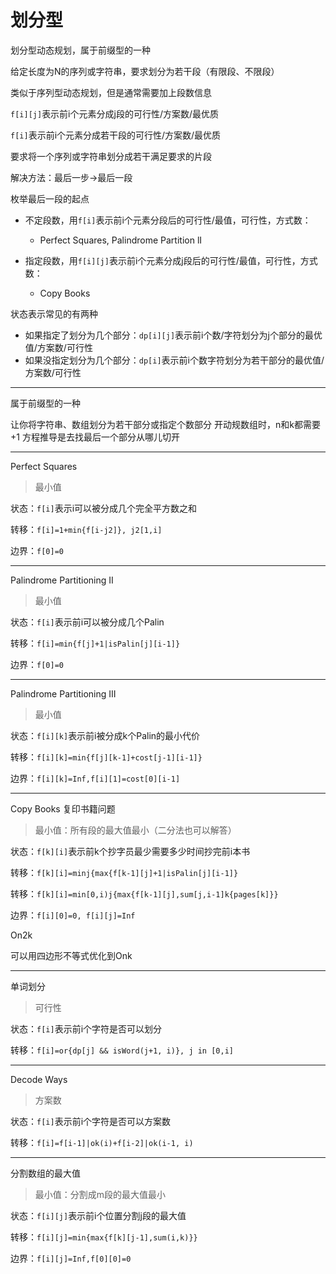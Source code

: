 # 划分型

划分型动态规划，属于前缀型的一种

给定长度为N的序列或字符串，要求划分为若干段（有限段、不限段）

类似于序列型动态规划，但是通常需要加上段数信息

`f[i][j]`表示前i个元素分成j段的可行性/方案数/最优质

`f[i]`表示前i个元素分成若干段的可行性/方案数/最优质

要求将一个序列或字符串划分成若干满足要求的片段

解决方法：最后一步→最后一段

枚举最后一段的起点

- 不定段数，用`f[i]`表示前i个元素分段后的可行性/最值，可行性，方式数：
  - Perfect Squares, Palindrome Partition lI

- 指定段数，用`f[i][j]`表示前i个元素分成j段后的可行性/最值，可行性，方式数：
  - Copy Books


状态表示常见的有两种

- 如果指定了划分为几个部分：`dp[i][j]`表示前i个数/字符划分为j个部分的最优值/方案数/可行性
- 如果没指定划分为几个部分：`dp[i]`表示前i个数字符划分为若干部分的最优值/方案数/可行性

---

属于前缀型的一种

让你将字符串、数组划分为若干部分或指定个数部分
开动规数组时，n和k都需要+1
方程推导是去找最后一个部分从哪儿切开

---

Perfect Squares

> 最小值

状态：`f[i]`表示i可以被分成几个完全平方数之和

转移：`f[i]=1+min{f[i-j2]}, j2[1,i]`

边界：`f[0]=0`

---

Palindrome Partitioning II

> 最小值

状态：`f[i]`表示前i可以被分成几个Palin

转移：`f[i]=min{f[j]+1|isPalin[j][i-1]}`

边界：`f[0]=0`

---

Palindrome Partitioning III

> 最小值

状态：`f[i][k]`表示前i被分成k个Palin的最小代价

转移：`f[i][k]=min{f[j][k-1]+cost[j-1][i-1]}`

边界：`f[i][k]=Inf,f[i][1]=cost[0][i-1]`

---

Copy Books 复印书籍问题

> 最小值：所有段的最大值最小（二分法也可以解答）

状态：`f[k][i]`表示前k个抄字员最少需要多少时间抄完前i本书

转移：`f[k][i]=minj{max{f[k-1][j]+1|isPalin[j][i-1]}`

转移：`f[k][i]=min[0,i)j{max{f[k-1][j],sum[j,i-1]k{pages[k]}}`

边界：`f[i][0]=0, f[i][j]=Inf`

On2k

可以用四边形不等式优化到Onk

---

单词划分

> 可行性

状态：`f[i]`表示前i个字符是否可以划分

转移：`f[i]=or{dp[j] && isWord(j+1, i)}, j in [0,i]`

---

Decode Ways

> 方案数

状态：`f[i]`表示前i个字符是否可以方案数

转移：`f[i]=f[i-1]|ok(i)+f[i-2]|ok(i-1, i)`

---

分割数组的最大值

> 最小值：分割成m段的最大值最小

状态：`f[i][j]`表示前i个位置分割j段的最大值

转移：`f[i][j]=min{max{f[k][j-1],sum(i,k)}}`

边界：`f[i][j]=Inf,f[0][0]=0`